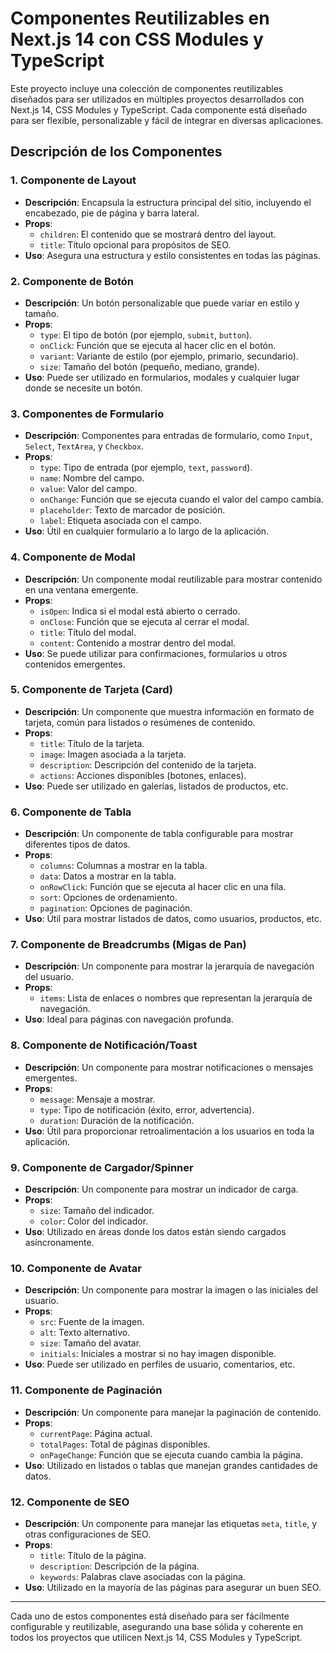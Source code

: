 # Componentes Reutilizables en Next.js 14 con CSS Modules y TypeScript

Este proyecto incluye una colección de componentes reutilizables diseñados para ser utilizados en múltiples proyectos desarrollados con Next.js 14, CSS Modules y TypeScript. Cada componente está diseñado para ser flexible, personalizable y fácil de integrar en diversas aplicaciones.

## Descripción de los Componentes

### 1. Componente de Layout

-   **Descripción**: Encapsula la estructura principal del sitio, incluyendo el encabezado, pie de página y barra lateral.
-   **Props**:
    -   `children`: El contenido que se mostrará dentro del layout.
    -   `title`: Título opcional para propósitos de SEO.
-   **Uso**: Asegura una estructura y estilo consistentes en todas las páginas.

### 2. Componente de Botón

-   **Descripción**: Un botón personalizable que puede variar en estilo y tamaño.
-   **Props**:
    -   `type`: El tipo de botón (por ejemplo, `submit`, `button`).
    -   `onClick`: Función que se ejecuta al hacer clic en el botón.
    -   `variant`: Variante de estilo (por ejemplo, primario, secundario).
    -   `size`: Tamaño del botón (pequeño, mediano, grande).
-   **Uso**: Puede ser utilizado en formularios, modales y cualquier lugar donde se necesite un botón.

### 3. Componentes de Formulario

-   **Descripción**: Componentes para entradas de formulario, como `Input`, `Select`, `TextArea`, y `Checkbox`.
-   **Props**:
    -   `type`: Tipo de entrada (por ejemplo, `text`, `password`).
    -   `name`: Nombre del campo.
    -   `value`: Valor del campo.
    -   `onChange`: Función que se ejecuta cuando el valor del campo cambia.
    -   `placeholder`: Texto de marcador de posición.
    -   `label`: Etiqueta asociada con el campo.
-   **Uso**: Útil en cualquier formulario a lo largo de la aplicación.

### 4. Componente de Modal

-   **Descripción**: Un componente modal reutilizable para mostrar contenido en una ventana emergente.
-   **Props**:
    -   `isOpen`: Indica si el modal está abierto o cerrado.
    -   `onClose`: Función que se ejecuta al cerrar el modal.
    -   `title`: Título del modal.
    -   `content`: Contenido a mostrar dentro del modal.
-   **Uso**: Se puede utilizar para confirmaciones, formularios u otros contenidos emergentes.

### 5. Componente de Tarjeta (Card)

-   **Descripción**: Un componente que muestra información en formato de tarjeta, común para listados o resúmenes de contenido.
-   **Props**:
    -   `title`: Título de la tarjeta.
    -   `image`: Imagen asociada a la tarjeta.
    -   `description`: Descripción del contenido de la tarjeta.
    -   `actions`: Acciones disponibles (botones, enlaces).
-   **Uso**: Puede ser utilizado en galerías, listados de productos, etc.

### 6. Componente de Tabla

-   **Descripción**: Un componente de tabla configurable para mostrar diferentes tipos de datos.
-   **Props**:
    -   `columns`: Columnas a mostrar en la tabla.
    -   `data`: Datos a mostrar en la tabla.
    -   `onRowClick`: Función que se ejecuta al hacer clic en una fila.
    -   `sort`: Opciones de ordenamiento.
    -   `pagination`: Opciones de paginación.
-   **Uso**: Útil para mostrar listados de datos, como usuarios, productos, etc.

### 7. Componente de Breadcrumbs (Migas de Pan)

-   **Descripción**: Un componente para mostrar la jerarquía de navegación del usuario.
-   **Props**:
    -   `items`: Lista de enlaces o nombres que representan la jerarquía de navegación.
-   **Uso**: Ideal para páginas con navegación profunda.

### 8. Componente de Notificación/Toast

-   **Descripción**: Un componente para mostrar notificaciones o mensajes emergentes.
-   **Props**:
    -   `message`: Mensaje a mostrar.
    -   `type`: Tipo de notificación (éxito, error, advertencia).
    -   `duration`: Duración de la notificación.
-   **Uso**: Útil para proporcionar retroalimentación a los usuarios en toda la aplicación.

### 9. Componente de Cargador/Spinner

-   **Descripción**: Un componente para mostrar un indicador de carga.
-   **Props**:
    -   `size`: Tamaño del indicador.
    -   `color`: Color del indicador.
-   **Uso**: Utilizado en áreas donde los datos están siendo cargados asíncronamente.

### 10. Componente de Avatar

-   **Descripción**: Un componente para mostrar la imagen o las iniciales del usuario.
-   **Props**:
    -   `src`: Fuente de la imagen.
    -   `alt`: Texto alternativo.
    -   `size`: Tamaño del avatar.
    -   `initials`: Iniciales a mostrar si no hay imagen disponible.
-   **Uso**: Puede ser utilizado en perfiles de usuario, comentarios, etc.

### 11. Componente de Paginación

-   **Descripción**: Un componente para manejar la paginación de contenido.
-   **Props**:
    -   `currentPage`: Página actual.
    -   `totalPages`: Total de páginas disponibles.
    -   `onPageChange`: Función que se ejecuta cuando cambia la página.
-   **Uso**: Utilizado en listados o tablas que manejan grandes cantidades de datos.

### 12. Componente de SEO

-   **Descripción**: Un componente para manejar las etiquetas `meta`, `title`, y otras configuraciones de SEO.
-   **Props**:
    -   `title`: Título de la página.
    -   `description`: Descripción de la página.
    -   `keywords`: Palabras clave asociadas con la página.
-   **Uso**: Utilizado en la mayoría de las páginas para asegurar un buen SEO.

---

Cada uno de estos componentes está diseñado para ser fácilmente configurable y reutilizable, asegurando una base sólida y coherente en todos los proyectos que utilicen Next.js 14, CSS Modules y TypeScript.
